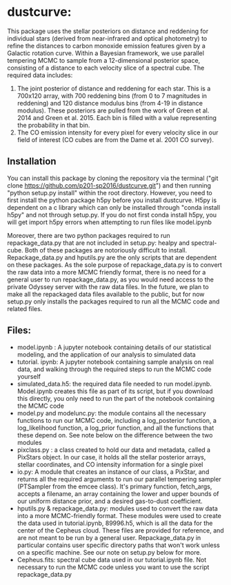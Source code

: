 # dustcurve:
This package uses the stellar posteriors on distance and reddening for individual stars (derived from near-infrared and optical photometry) to refine the distances to carbon monoxide emission features given by a Galactic rotation curve. Within a Bayesian framework, we use parallel tempering MCMC to sample from a 12-dimensional posterior space, consisting of a distance to each velocity slice of a spectral cube. The required data includes:

1) The joint posterior of distance and reddening for each star. This is a 700x120 array, with 700 reddening bins (from 0 to 7 magnitudes in reddening) and 120 distance modulus bins (from 4-19 in distance modulus). These posteriors are pulled from the work of Green et al. 2014 and Green et al. 2015.  Each bin is filled with a value representing the probability in that bin.  
2) The CO emission intensity for every pixel for every velocity slice in our field of interest (CO cubes are from the Dame et al. 2001 CO survey).  

## Installation
You can install this package by cloning the repository via the terminal ("git clone https://github.com/p201-sp2016/dustcurve.git") and then running "python setup.py install" within the root directory. However, you need to first install the python package h5py before you install dustcurve. H5py is dependent on a c library which can only be installed through "conda install h5py" and not through setup.py. If you do not first conda install h5py, you will get import h5py errors when attempting to run files like model.ipynb

Moreover, there are two python packages required to run repackage_data.py that are not included in setup.py: healpy and spectral-cube. Both of these packages are notoriously difficult to install. Repackage_data.py and hputils.py are the only scripts that are dependent on these packages. As the sole purpose of repackage_data.py is to convert the raw data into a more MCMC friendly format, there is no need for a general user to run repackage_data.py, as you would need access to the private Odyssey server with the raw data files. In the future, we plan to make all the repackaged data files available to the public, but for now setup.py only installs the packages required to run all the MCMC code and related files. 

## Files:

- model.ipynb : A jupyter notebook containing details of our statistical modeling, and the application of our analysis to simulated data
- tutorial. ipynb: A jupyter notebook containing sample analysis on real data, and walking through the required steps to run the MCMC code yourself
- simulated_data.h5: the required data file needed to run model.ipynb. Model.ipynb creates this file as part of its script, but if you download this directly, you only need to run the part of the notebook containing the MCMC code
- model.py and modelunc.py: the module contains all the necessary functions to run our MCMC code, including a log_posterior function, a log_likelihood function, a log_prior function, and all the functions that these depend on. See note below on the difference between the two modules
- pixclass.py : a class created to hold our data and metadata, called a PixStars object. In our case, it holds all the stellar posterior arrays, stellar coordinates, and CO intensity information for a single pixel 
- io.py: A module that creates an instance of our class, a PixStar, and returns all the required arguments to run our parallel tempering sampler (PTSampler from the emcee class). It's primary function, fetch_args, accepts a filename, an array containing the lower and upper bounds of our uniform distance prior, and a desired gas-to-dust coefficient. 
- hputils.py & repackage_data.py: modules used to convert the raw data into a more MCMC-friendly format. These modules were used to create the data used in tutorial.ipynb, 89996.h5, which is all the data for the center of the Cepheus cloud. These files are provided for reference, and are not meant to be run by a general user. Repackage_data.py in particular contains user specific directory paths that won't work unless on a specific machine. See our note on setup.py below for more.  
- Cepheus.fits: spectral cube data used in our tutorial.ipynb file. Not necessary to run the MCMC code unless you want to use the script repackage_data.py





